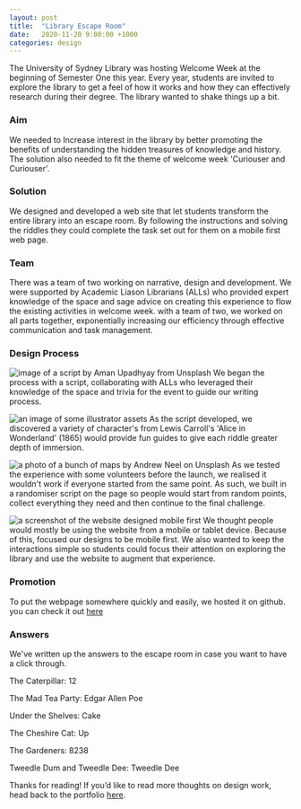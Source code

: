 ```yaml
---
layout: post
title:  "Library Escape Room"
date:   2020-11-20 9:00:00 +1000
categories: design
---
```


The University of Sydney Library was hosting Welcome Week at the beginning of Semester One this year. Every year, students are invited to explore the library to get a feel of how it works and how they can effectively research during their degree. The library wanted to shake things up a bit.

### Aim
We needed to Increase interest in the library by better promoting the benefits of understanding the hidden treasures of knowledge and history. The solution also needed to fit the theme of welcome week 'Curiouser and Curiouser'.

### Solution
We designed and developed a web site that let students transform the entire library into an escape room. By following the instructions and solving the riddles they could complete the task set out for them on a mobile first web page.

### Team
There was a team of two working on narrative, design and development. We were supported by Academic Liason Librarians (ALLs) who provided expert knowledge of the space and sage advice on creating this experience to flow the existing activities in welcome week. with a team of two, we worked on all parts together, exponentially increasing our efficiency through effective communication and task management.

### Design Process
![image of a script by Aman Upadhyay from Unsplash](/blog/assets/images/script-image-escape.jpg)
We began the process with a script, collaborating with ALLs who leveraged their knowledge of the space and trivia for the event to guide our writing process.

![an image of some illustrator assets](/blog/assets/images/escape-room-assets.png)
As the script developed, we discovered a variety of character's from Lewis Carroll's 'Alice in Wonderland' (1865) would provide fun guides to give each riddle greater depth of immersion.

![a photo of a bunch of maps by Andrew Neel on Unsplash](/blog/assets/images/maps-escape-room.jpg)
As we tested the experience with some volunteers before the launch, we realised it wouldn't work if everyone started from the same point. As such, we built in a randomiser script on the page so people would start from random points, collect everything they need and then continue to the final challenge.

![a screenshot of the website designed mobile first](/blog/assets/images/mobile-first-escape-room.png)
We thought people would mostly be using the website from a mobile or tablet device. Because of this, focused our designs to be mobile first. We also wanted to keep the interactions simple so students could focus their attention on exploring the library and use the website to augment that experience.

### Promotion
To put the webpage somewhere quickly and easily, we hosted it on github. you can check it out [here](https://usyd-risu.github.io/escape_room/escape_room_2020/)

### Answers
We've written up the answers to the escape room in case you want to have a click through.

The Caterpillar: 12

The Mad Tea Party: Edgar Allen Poe

Under the Shelves: Cake

The Cheshire Cat: Up

The Gardeners: 8238

Tweedle Dum and Tweedle Dee: Tweedle Dee


Thanks for reading! If you’d like to read more thoughts on design work, head back to the portfolio [here](/).
